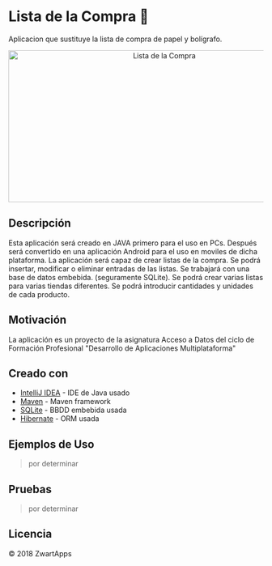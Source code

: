 # Lista de la Compra :tomato:
Aplicacion que sustituye la lista de compra de papel y bolígrafo.
<p align="center">
 <img src="http://mayorescontablet.com/wp-content/uploads/cache/images/2018/01/g3135/g3135-2629005266.png" alt="Lista de la Compra"
  width="600" height="300"/>
</p>

## Descripción
Esta aplicación será creado en JAVA primero para el uso en PCs. Después será convertido en una aplicación Android para el uso en moviles de dicha plataforma.
La aplicación será capaz de crear listas de la compra. Se podrá insertar, modificar o eliminar entradas de las listas. Se trabajará con una base de datos embebida. (seguramente SQLite).
Se podrá crear varias listas para varias tiendas diferentes. 
Se podrá introducir cantidades y unidades de cada producto.

## Motivación
La aplicación es un proyecto de la asignatura Acceso a Datos del ciclo de Formación Profesional "Desarrollo de Aplicaciones Multiplataforma"

## Creado con
- [IntelliJ IDEA](https://www.jetbrains.com/idea/) - IDE de Java usado
- [Maven](https://maven.apache.org/) - Maven framework
- [SQLite](https://www.sqlite.org/) - BBDD embebida usada
- [Hibernate](http://hibernate.org/) - ORM usada

## Ejemplos de Uso
>por determinar

## Pruebas
>por determinar


## Licencia
:copyright: 2018 ZwartApps




